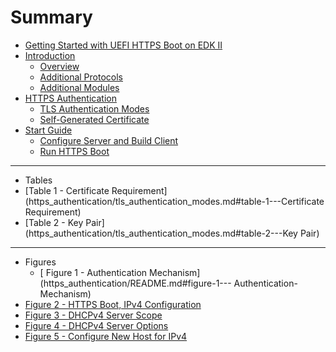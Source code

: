 # Summary

* [Getting Started with UEFI HTTPS Boot on EDK II](README.md)
* [Introduction](introduction/README.md)
  * [Overview](introduction/overview.md)
  * [Additional Protocols](introduction/additional_protocols.md)
  * [Additional Modules](introduction/additional_modules.md)
* [HTTPS Authentication](https_authentication/README.md)
  * [TLS Authentication Modes](https_authentication/tls_authentication_modes.md)
  * [Self-Generated Certificate](https_authentication/self-generated_certificate.md)
* [Start Guide](start_guide/README.md)
  * [Configure Server and Build Client](start_guide/configure_server_and_build_client.md)
  * [Run HTTPS Boot](start_guide/run_https_boot.md)

---
* Tables
 * [Table 1 - Certificate Requirement](https_authentication/tls_authentication_modes.md#table-1---Certificate Requirement)
 * [Table 2 - Key Pair](https_authentication/tls_authentication_modes.md#table-2---Key Pair)
---

* Figures
  * [ Figure 1 - Authentication Mechanism](https_authentication/README.md#figure-1--- Authentication-Mechanism)
 * [ Figure 2 - HTTPS Boot, IPv4 Configuration](start_guide/configure_server_and_build_client.md#figure-2---HTTPS-Boot,-IPv4-Configuration)
 * [ Figure 3 - DHCPv4 Server Scope](start_guide/configure_server_and_build_client.md#figure-3---DHCPv4-Server-Scope)
 * [Figure 4 - DHCPv4 Server Options](start_guide/configure_server_and_build_client.md#figure-4---DHCPv4-Server-Options)
 * [Figure 5 - Configure New Host for IPv4](start_guide/configure_server_and_build_client.md#figure-5---Configure-New-Host-for-IPv4)
 
